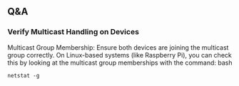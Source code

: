 

## Q&A

### Verify Multicast Handling on Devices
Multicast Group Membership: Ensure both devices are joining the multicast group correctly. On Linux-based systems (like Raspberry Pi), you can check this by looking at the multicast group memberships with the command:
bash

```
netstat -g
```
